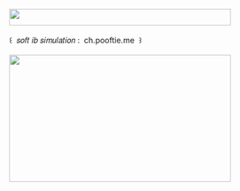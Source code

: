 <img width="400" height="30" src="https://middlepot.com/img/lacey.png">\
  \
 ‌ ‌ ‌ ‌ ‌ ‌ ‌ ‌ ‌ ‌ ‌ ‌꒰ ‌ 𝑠𝑜𝑓𝑡 𝑖𝑏 𝑠𝑖𝑚𝑢𝑙𝑎𝑡𝑖𝑜𝑛 : ‌ ch.pooftie.me ‌ ꒱\
  \
<a href="https://ch.pooftie.me"><img width="400" height="230" src="https://middlepot.com/img/1997.jpg"></a>

